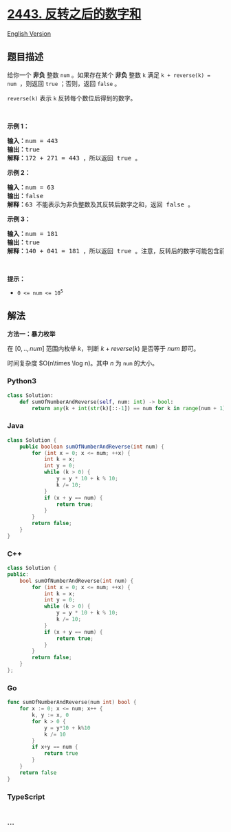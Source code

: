 # [2443. 反转之后的数字和](https://leetcode.cn/problems/sum-of-number-and-its-reverse)

[English Version](/solution/2400-2499/2443.Sum%20of%20Number%20and%20Its%20Reverse/README_EN.md)

## 题目描述

<!-- 这里写题目描述 -->

<p>给你一个 <strong>非负</strong> 整数 <code>num</code> 。如果存在某个 <strong>非负</strong> 整数 <code>k</code> 满足 <code>k + reverse(k) = num</code>&nbsp; ，则返回 <code>true</code> ；否则，返回<em> </em><code>false</code> 。</p>

<p><code>reverse(k)</code> 表示 <code>k</code> 反转每个数位后得到的数字。</p>

<p>&nbsp;</p>

<p><strong>示例 1：</strong></p>

<pre>
<strong>输入：</strong>num = 443
<strong>输出：</strong>true
<strong>解释：</strong>172 + 271 = 443 ，所以返回 true 。
</pre>

<p><strong>示例 2：</strong></p>

<pre>
<strong>输入：</strong>num = 63
<strong>输出：</strong>false
<strong>解释：</strong>63 不能表示为非负整数及其反转后数字之和，返回 false 。
</pre>

<p><strong>示例 3：</strong></p>

<pre>
<strong>输入：</strong>num = 181
<strong>输出：</strong>true
<strong>解释：</strong>140 + 041 = 181 ，所以返回 true 。注意，反转后的数字可能包含前导零。
</pre>

<p>&nbsp;</p>

<p><strong>提示：</strong></p>

<ul>
	<li><code>0 &lt;= num &lt;= 10<sup>5</sup></code></li>
</ul>

## 解法

<!-- 这里可写通用的实现逻辑 -->

**方法一：暴力枚举**

在 $[0,.., num]$ 范围内枚举 $k$，判断 $k + reverse(k)$ 是否等于 $num$ 即可。

时间复杂度 $O(n\times \log n)。其中 $n$ 为 `num` 的大小。

<!-- tabs:start -->

### **Python3**

<!-- 这里可写当前语言的特殊实现逻辑 -->

```python
class Solution:
    def sumOfNumberAndReverse(self, num: int) -> bool:
        return any(k + int(str(k)[::-1]) == num for k in range(num + 1))
```

### **Java**

<!-- 这里可写当前语言的特殊实现逻辑 -->

```java
class Solution {
    public boolean sumOfNumberAndReverse(int num) {
        for (int x = 0; x <= num; ++x) {
            int k = x;
            int y = 0;
            while (k > 0) {
                y = y * 10 + k % 10;
                k /= 10;
            }
            if (x + y == num) {
                return true;
            }
        }
        return false;
    }
}
```

### **C++**

```cpp
class Solution {
public:
    bool sumOfNumberAndReverse(int num) {
        for (int x = 0; x <= num; ++x) {
            int k = x;
            int y = 0;
            while (k > 0) {
                y = y * 10 + k % 10;
                k /= 10;
            }
            if (x + y == num) {
                return true;
            }
        }
        return false;
    }
};
```

### **Go**

```go
func sumOfNumberAndReverse(num int) bool {
	for x := 0; x <= num; x++ {
		k, y := x, 0
		for k > 0 {
			y = y*10 + k%10
			k /= 10
		}
		if x+y == num {
			return true
		}
	}
	return false
}
```

### **TypeScript**

```ts

```

### **...**

```

```

<!-- tabs:end -->
